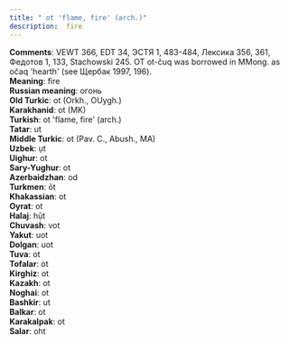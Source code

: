 ```yaml
---
title: " ot 'flame, fire' (arch.)"
description:  fire
---
```


<strong>Comments</strong>:  VEWT 366, EDT 34, ЭСТЯ 1, 483-484, Лексика 356, 361, Федотов 1, 133, Stachowski 245. OT ot-čuq was borrowed in MMong. as očaq 'hearth' (see Щербак 1997, 196).<br>
<strong>Meaning</strong>:  fire<br>
<strong>Russian meaning</strong>:  огонь<br>
<strong>Old Turkic</strong>:  ot (Orkh., OUygh.)<br>
<strong>Karakhanid</strong>:  ot (MK)<br>
<strong>Turkish</strong>:  ot 'flame, fire' (arch.)<br>
<strong>Tatar</strong>:  ut<br>
<strong>Middle Turkic</strong>:  ot (Pav. C., Abush., MA)<br>
<strong>Uzbek</strong>:  ụt<br>
<strong>Uighur</strong>:  ot<br>
<strong>Sary-Yughur</strong>:  ot<br>
<strong>Azerbaidzhan</strong>:  od<br>
<strong>Turkmen</strong>:  ōt<br>
<strong>Khakassian</strong>:  ot<br>
<strong>Oyrat</strong>:  ot<br>
<strong>Halaj</strong>:  hụ̄t<br>
<strong>Chuvash</strong>:  vot<br>
<strong>Yakut</strong>:  uot<br>
<strong>Dolgan</strong>:  uot<br>
<strong>Tuva</strong>:  ot<br>
<strong>Tofalar</strong>:  ot<br>
<strong>Kirghiz</strong>:  ot<br>
<strong>Kazakh</strong>:  ot<br>
<strong>Noghai</strong>:  ot<br>
<strong>Bashkir</strong>:  ut<br>
<strong>Balkar</strong>:  ot<br>
<strong>Karakalpak</strong>:  ot<br>
<strong>Salar</strong>:  oht<br>


